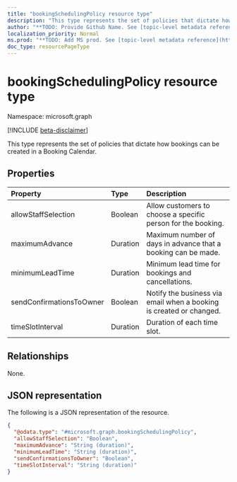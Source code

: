 ```yaml
---
title: "bookingSchedulingPolicy resource type"
description: "This type represents the set of policies that dictate how bookings can be created in a Booking Calendar."
author: "**TODO: Provide Github Name. See [topic-level metadata reference](https://msgo.azurewebsites.net/add/document/guidelines/metadata.html#topic-level-metadata)**"
localization_priority: Normal
ms.prod: "**TODO: Add MS prod. See [topic-level metadata reference](https://msgo.azurewebsites.net/add/document/guidelines/metadata.html#topic-level-metadata)**"
doc_type: resourcePageType
---
```


# bookingSchedulingPolicy resource type

Namespace: microsoft.graph

[!INCLUDE [beta-disclaimer](../../includes/beta-disclaimer.md)]

This type represents the set of policies that dictate how bookings can be created in a Booking Calendar.

## Properties
|Property|Type|Description|
|:---|:---|:---|
|allowStaffSelection|Boolean|Allow customers to choose a specific person for the booking.|
|maximumAdvance|Duration|Maximum number of days in advance that a booking can be made.|
|minimumLeadTime|Duration|Minimum lead time for bookings and cancellations.|
|sendConfirmationsToOwner|Boolean|Notify the business via email when a booking is created or changed.|
|timeSlotInterval|Duration|Duration of each time slot.|

## Relationships
None.

## JSON representation
The following is a JSON representation of the resource.
<!-- {
  "blockType": "resource",
  "@odata.type": "microsoft.graph.bookingSchedulingPolicy"
}
-->
``` json
{
  "@odata.type": "#microsoft.graph.bookingSchedulingPolicy",
  "allowStaffSelection": "Boolean",
  "maximumAdvance": "String (duration)",
  "minimumLeadTime": "String (duration)",
  "sendConfirmationsToOwner": "Boolean",
  "timeSlotInterval": "String (duration)"
}
```

